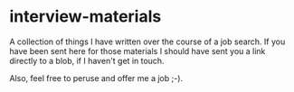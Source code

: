 # interview-materials

A collection of things I have written over the course of a job search. If you have been sent here for those materials I should have sent you a link directly to a blob, if I haven't get in touch. 

Also, feel free to peruse and offer me a job ;-).
